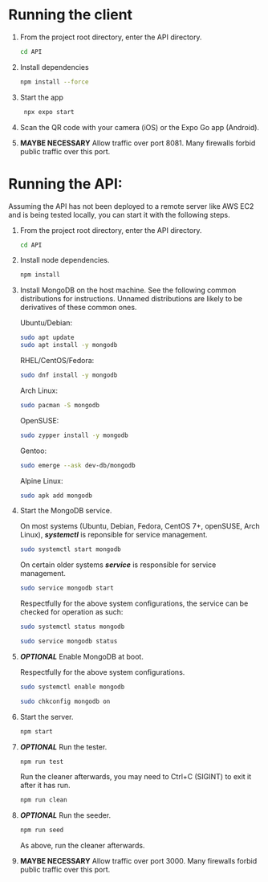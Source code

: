 # Running the client

1. From the project root directory, enter the API directory.

    ```bash
    cd API
    ```
    
2. Install dependencies

   ```bash
   npm install --force
   ```

3. Start the app

   ```bash
    npx expo start
   ```
   
4. Scan the QR code with your camera (iOS) or the Expo Go app (Android).

5. **MAYBE NECESSARY** Allow traffic over port 8081. Many firewalls forbid public traffic over this port.


# Running the API:

Assuming the API has not been deployed to a remote server like AWS EC2 and is being tested locally, you can start it with the following steps.

1. From the project root directory, enter the API directory.

    ```bash
    cd API
    ```
    
2. Install node dependencies.

    ```bash
    npm install
    ```
    
3. Install MongoDB on the host machine. See the following common distributions for instructions. Unnamed distributions are likely to be derivatives of these common ones.

    Ubuntu/Debian:
    ```bash
    sudo apt update
    sudo apt install -y mongodb
    ```
    
    RHEL/CentOS/Fedora:
    ```bash
    sudo dnf install -y mongodb
    ```

    Arch Linux:
    ```bash
    sudo pacman -S mongodb
    ```
    
    OpenSUSE:
    ```bash
    sudo zypper install -y mongodb
    ```
    
    Gentoo:
    ```bash
    sudo emerge --ask dev-db/mongodb
    ```
    
    Alpine Linux:
    ```bash
    sudo apk add mongodb
    ```
    
4. Start the MongoDB service.

    On most systems (Ubuntu, Debian, Fedora, CentOS 7+, openSUSE, Arch Linux), ***systemctl*** is reponsible for service management.
    ```bash
    sudo systemctl start mongodb
    ```
    
    On certain older systems ***service*** is responsible for service management.
    ```bash
    sudo service mongodb start
    ```
    
    Respectfully for the above system configurations, the service can be checked for operation as such:
    ```bash
    sudo systemctl status mongodb
    ```
    ```bash
    sudo service mongodb status
    ```
    
5. ***OPTIONAL*** Enable MongoDB at boot.

    Respectfully for the above system configurations.
    ```bash
    sudo systemctl enable mongodb
    ```
    ```bash
    sudo chkconfig mongodb on
    ```
    
6. Start the server.

    ```bash
    npm start
    ```
    
7. ***OPTIONAL*** Run the tester.

    ```bash
    npm run test
    ```
    
    Run the cleaner afterwards, you may need to Ctrl+C (SIGINT) to exit it after it has run.
    ```bash
    npm run clean
    ```
    
8. ***OPTIONAL*** Run the seeder.

    ```bash
    npm run seed
    ```
    As above, run the cleaner afterwards.
    
9. **MAYBE NECESSARY** Allow traffic over port 3000. Many firewalls forbid public traffic over this port.
